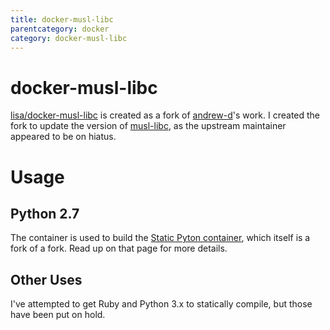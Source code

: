 ```yaml
---
title: docker-musl-libc
parentcategory: docker
category: docker-musl-libc
---
```

# docker-musl-libc

[lisa/docker-musl-libc](https://github.com/lisa/docker-musl-cross) is created as a fork of [andrew-d](https://github.com/andrew-d/docker-musl-cross)'s work. I created the fork to update the version of [musl-libc](https://www.musl-libc.org/), as the upstream maintainer appeared to be on hiatus.

# Usage

## Python 2.7

The container is used to build the [Static Pyton container](./docker-static-python.html), which itself is a fork of a fork. Read up on that page for more details.

## Other Uses

I've attempted to get Ruby and Python 3.x to statically compile, but those have been put on hold.
